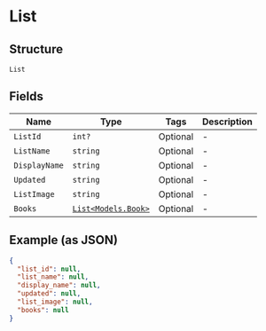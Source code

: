 
# List

## Structure

`List`

## Fields

| Name | Type | Tags | Description |
|  --- | --- | --- | --- |
| `ListId` | `int?` | Optional | - |
| `ListName` | `string` | Optional | - |
| `DisplayName` | `string` | Optional | - |
| `Updated` | `string` | Optional | - |
| `ListImage` | `string` | Optional | - |
| `Books` | [`List<Models.Book>`](../../doc/models/book.md) | Optional | - |

## Example (as JSON)

```json
{
  "list_id": null,
  "list_name": null,
  "display_name": null,
  "updated": null,
  "list_image": null,
  "books": null
}
```

